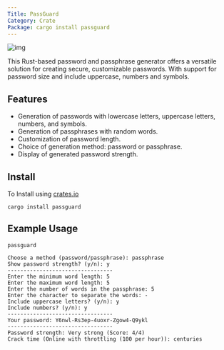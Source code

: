 ```yaml
---
Title: PassGuard
Category: Crate
Package: cargo install passguard
---
```

![img](https://img.shields.io/crates/v/passguard?style=flat-square&logo=rust)

This Rust-based password and passphrase generator offers a versatile solution for creating secure, customizable passwords. With support for password size and include uppercase, numbers and symbols.

## Features

- Generation of passwords with lowercase letters, uppercase letters, numbers, and symbols.
- Generation of passphrases with random words.
- Customization of password length.
- Choice of generation method: password or passphrase.
- Display of generated password strength.

## Install

To Install using [crates.io](https://crates.io/)

```shell
cargo install passguard
```

## Example Usage

```shell
passguard
```

```text
Choose a method (password/passphrase): passphrase
Show password strength? (y/n): y
---------------------------------
Enter the minimum word length: 5
Enter the maximum word length: 5
Enter the number of words in the passphrase: 5
Enter the character to separate the words: -
Include uppercase letters? (y/n): y
Include numbers? (y/n): y
---------------------------------
Your password: Y6nwl-Rs3ep-4uoxr-Zgow4-Q9ykl
---------------------------------
Password strength: Very strong (Score: 4/4)
Crack time (Online with throttling (100 per hour)): centuries
```

